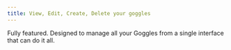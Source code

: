 ```yaml
---
title: View, Edit, Create, Delete your goggles
---
```


Fully featured. Designed to manage all your Goggles from a single interface
that can do it all.
